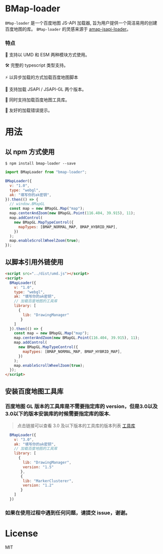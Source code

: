 # BMap-loader

`BMap-loader` 是一个百度地图 JS-API 加载器, 旨为用户提供一个简洁易用的创建百度地图的库。 `BMap-loader` 的灵感来源于 [amap-jsapi-loader](https://www.npmjs.com/package/@amap/amap-jsapi-loader)。

### 特点

 🎨 支持以 UMD 和 ESM 两种模块方式使用。
  
 🛠️ 完整的 typescript 类型支持。
 
 ⚡ 以异步加载的方式加载百度地图脚本
 
 🌱 支持加载 JSAPI / JSAPI-GL 两个版本。
  
 📃 同时支持加载百度地图工具库。
 
 🔑 友好的加载错误提示。

# 用法

## 以 npm 方式使用

```shell
$ npm install bmap-loader --save
```

```js
import BMapLoader from "bmap-loader";

BMapLoader({
  v: "1.0",
  type: "webgl",
  ak: "填写你的ak密钥",
}).then(() => {
  // window.BMapGL
  const map = new BMapGL.Map("map");
  map.centerAndZoom(new BMapGL.Point(116.404, 39.915), 11);
  map.addControl(
    new BMapGL.MapTypeControl({
      mapTypes: [BMAP_NORMAL_MAP, BMAP_HYBRID_MAP],
    })
  );
  map.enableScrollWheelZoom(true);
});
```

## 以脚本引用外链使用

```html
<script src="../dist/umd.js"></script>
<script>
  BMapLoader({
    v: "1.0",
    type: "webgl",
    ak: "填写你的ak密钥",
    // 加载百度地图的工具库
    library: [
      {
        lib: "DrawingManager"
       }
    ]
  }).then(() => {
    const map = new BMapGL.Map("map");
    map.centerAndZoom(new BMapGL.Point(116.404, 39.915), 11);
    map.addControl(
      new BMapGL.MapTypeControl({
        mapTypes: [BMAP_NORMAL_MAP, BMAP_HYBRID_MAP],
      })
    );
    map.enableScrollWheelZoom(true);
  });
</script>
```

## 安装百度地图工具库

### 百度地图 GL 版本的工具库是不需要指定库的 version，但是3.0以及3.0以下的版本安装库的时候需要指定库的版本.

> 点击链接可以查看 3.0 及以下版本的工具库的版本列表 [工具库](https://lbsyun.baidu.com/index.php?title=jspopular3.0/openlibrary)

```js
  BMapLoader({
    v: "3.0",
    ak: "填写你的ak密钥",
    // 加载百度地图的工具库
    library: [
      {
        lib: "DrawingManager",
        version: "1.5"
       },
       {
        lib: "MarkerClusterer",
        version: "1.2"
       }
    ]
  })
```

### 如果在使用过程中遇到任何问题，请提交 issue，谢谢。

# License

MIT

